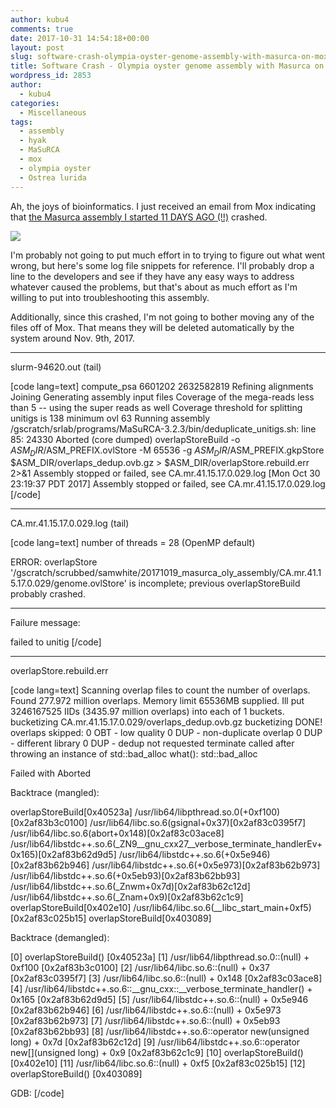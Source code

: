 ```yaml
---
author: kubu4
comments: true
date: 2017-10-31 14:54:18+00:00
layout: post
slug: software-crash-olympia-oyster-genome-assembly-with-masurca-on-mox
title: Software Crash - Olympia oyster genome assembly with Masurca on Mox
wordpress_id: 2853
author:
  - kubu4
categories:
  - Miscellaneous
tags:
  - assembly
  - hyak
  - MaSuRCA
  - mox
  - olympia oyster
  - Ostrea lurida
---
```


Ah, the joys of bioinformatics. I just received an email from Mox indicating that [the Masurca assembly I started 11 DAYS AGO (!!)](http://onsnetwork.org/kubu4/2017/10/19/genome-assembly-olympia-oyster-illumina-pacbio-reads-using-masurca/) crashed.

[![](http://owl.fish.washington.edu/Athaliana/20171031_masurca_failed.png)](http://owl.fish.washington.edu/Athaliana/20171031_masurca_failed.png)

I'm probably not going to put much effort in to trying to figure out what went wrong, but here's some log file snippets for reference. I'll probably drop a line to the developers and see if they have any easy ways to address whatever caused the problems, but that's about as much effort as I'm willing to put into troubleshooting this assembly.

Additionally, since this crashed, I'm not going to bother moving any of the files off of Mox. That means they will be deleted automatically by the system around Nov. 9th, 2017.



* * *



slurm-94620.out (tail)

[code lang=text]
compute_psa 6601202 2632582819
Refining alignments
Joining
Generating assembly input files
Coverage of the mega-reads less than 5 -- using the super reads as well
Coverage threshold for splitting unitigs is 138 minimum ovl 63
Running assembly
/gscratch/srlab/programs/MaSuRCA-3.2.3/bin/deduplicate_unitigs.sh: line 85: 24330 Aborted                 (core dumped) overlapStoreBuild -o $ASM_DIR/$ASM_PREFIX.ovlStore -M 65536 -g $ASM_DIR/$ASM_PREFIX.gkpStore $ASM_DIR/overlaps_dedup.ovb.gz > $ASM_DIR/overlapStore.rebuild.err 2>&1
Assembly stopped or failed, see CA.mr.41.15.17.0.029.log
[Mon Oct 30 23:19:37 PDT 2017] Assembly stopped or failed, see CA.mr.41.15.17.0.029.log
[/code]



* * *



CA.mr.41.15.17.0.029.log (tail)

[code lang=text]
number of threads     = 28 (OpenMP default)

ERROR:  overlapStore '/gscratch/scrubbed/samwhite/20171019_masurca_oly_assembly/CA.mr.41.15.17.0.029/genome.ovlStore' is incomplete; previous overlapStoreBuild probably crashed.

----------------------------------------
Failure message:

failed to unitig
[/code]



* * *



overlapStore.rebuild.err

[code lang=text]
Scanning overlap files to count the number of overlaps.
Found 277.972 million overlaps.
Memory limit 65536MB supplied.  Ill put 3246167525 IIDs (3435.97 million overlaps) into each of 1 buckets.
bucketizing CA.mr.41.15.17.0.029/overlaps_dedup.ovb.gz
bucketizing DONE!
overlaps skipped:
               0 OBT - low quality
               0 DUP - non-duplicate overlap
               0 DUP - different library
               0 DUP - dedup not requested
terminate called after throwing an instance of std::bad_alloc
  what():  std::bad_alloc

Failed with Aborted

Backtrace (mangled):

overlapStoreBuild[0x40523a]
/usr/lib64/libpthread.so.0(+0xf100)[0x2af83b3c0100]
/usr/lib64/libc.so.6(gsignal+0x37)[0x2af83c0395f7]
/usr/lib64/libc.so.6(abort+0x148)[0x2af83c03ace8]
/usr/lib64/libstdc++.so.6(_ZN9__gnu_cxx27__verbose_terminate_handlerEv+0x165)[0x2af83b62d9d5]
/usr/lib64/libstdc++.so.6(+0x5e946)[0x2af83b62b946]
/usr/lib64/libstdc++.so.6(+0x5e973)[0x2af83b62b973]
/usr/lib64/libstdc++.so.6(+0x5eb93)[0x2af83b62bb93]
/usr/lib64/libstdc++.so.6(_Znwm+0x7d)[0x2af83b62c12d]
/usr/lib64/libstdc++.so.6(_Znam+0x9)[0x2af83b62c1c9]
overlapStoreBuild[0x402e10]
/usr/lib64/libc.so.6(__libc_start_main+0xf5)[0x2af83c025b15]
overlapStoreBuild[0x403089]

Backtrace (demangled):

[0] overlapStoreBuild() [0x40523a]
[1] /usr/lib64/libpthread.so.0::(null) + 0xf100  [0x2af83b3c0100]
[2] /usr/lib64/libc.so.6::(null) + 0x37  [0x2af83c0395f7]
[3] /usr/lib64/libc.so.6::(null) + 0x148  [0x2af83c03ace8]
[4] /usr/lib64/libstdc++.so.6::__gnu_cxx::__verbose_terminate_handler() + 0x165  [0x2af83b62d9d5]
[5] /usr/lib64/libstdc++.so.6::(null) + 0x5e946  [0x2af83b62b946]
[6] /usr/lib64/libstdc++.so.6::(null) + 0x5e973  [0x2af83b62b973]
[7] /usr/lib64/libstdc++.so.6::(null) + 0x5eb93  [0x2af83b62bb93]
[8] /usr/lib64/libstdc++.so.6::operator new(unsigned long) + 0x7d  [0x2af83b62c12d]
[9] /usr/lib64/libstdc++.so.6::operator new[](unsigned long) + 0x9  [0x2af83b62c1c9]
[10] overlapStoreBuild() [0x402e10]
[11] /usr/lib64/libc.so.6::(null) + 0xf5  [0x2af83c025b15]
[12] overlapStoreBuild() [0x403089]

GDB:
[/code]
